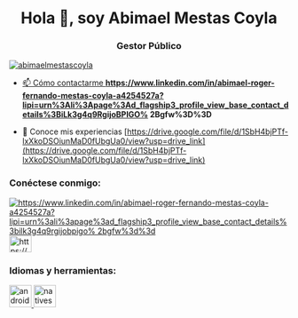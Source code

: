 <h1 align="center">Hola 👋, soy Abimael Mestas Coyla</h1>
<h3 align="center">Gestor Público</h3>

<p align="left"> <a href="https: //github.com/ryo-ma/github-profile-trofeo"><img src="https://github-perfil-trofeo.vercel.app/?username=abimaelmestascoyla" alt="abimaelmestascoyla" /></ a> </p>

- 📫 Cómo contactarme **https://www.linkedin.com/in/abimael-roger-fernando-mestas-coyla-a4254527a?lipi=urn%3Ali%3Apage%3Ad_flagship3_profile_view_base_contact_details%3BiLk3g4q9RgijoBPIGO% 2Bgfw%3D%3D**

- 📄 Conoce mis experiencias [https://drive.google.com/file/d/1SbH4bjPTf-lxXkoDSOiunMaD0fUbgUa0/view?usp=drive_link](https://drive.google.com/file/d/1SbH4bjPTf-lxXkoDSOiunMaD0fUbgUa0/view?usp=drive_link)

<h3 align="left">Conéctese conmigo:</h3>
<p align="left">
<a href="https://linkedin.com/en/https://www.linkedin.com/en/abimael-roger-fernando-mestas-coyla-a4254527a?lipi=urn%3ali%3apage%3ad_flagship3_profile_view_base_contact_details%3bilk3g4q9rgijobpigo %2bgfw%3d%3d" target="en blanco"><img align="center" src="https://raw.githubusercontent.com/rahuldkjain/github-profile-readme-generator/master/src/images/icons /Social/linked-in-alt.svg" alt="https://www.linkedin.com/in/abimael-roger-fernando-mestas-coyla-a4254527a?lipi=urn%3ali%3apage%3ad_flagship3_profile_view_base_contact_details%3bilk3g4q9rgijobpigo% 2bgfw%3d%3d" altura="30" ancho="40" /></a>
<a href="https://fb.com/https://web.facebook.com/amestascoyla" target="blank"><img align="center" src="https://raw.githubusercontent.com /rahuldkjain/github-profile-readme-generator/master/src/images/icons/Social/facebook.svg" alt="https://web.facebook.com/amestascoyla" height="30" width="40" /></a>
</p>

<h3 align="left">Idiomas y herramientas:</h3>
<p align="left"> <a href="https://developer.android.com" target="_blank" rel="noreferrer"> <img src="https://raw.githubusercontent.com/devicons /devicon/master/icons/android/android-original-wordmark.svg" alt="android" width="40" height="40"/> </a> <a href="https://nativescript.org /" target="_blank" rel="noreferrer"> <img src="https://raw.githubusercontent.com/detain/svg-logos/780f25886640cef088af994181646db2f6b1a3f8/svg/nativescript.svg" alt="nativescript" width=" 40" altura="40"/> </a> </p>

